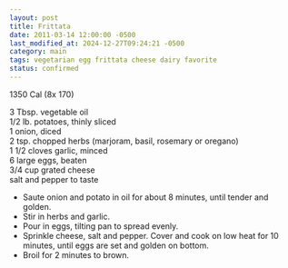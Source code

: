 ```yaml
---
layout: post
title: Frittata
date: 2011-03-14 12:00:00 -0500
last_modified_at: 2024-12-27T09:24:21 -0500
category: main
tags: vegetarian egg frittata cheese dairy favorite
status: confirmed
---
```

1350 Cal (8x 170)

3 Tbsp. vegetable oil  
1/2 lb. potatoes, thinly sliced  
1 onion, diced  
2 tsp. chopped herbs (marjoram, basil, rosemary or oregano)  
1 1/2 cloves garlic, minced  
6 large eggs, beaten  
3/4 cup grated cheese  
salt and pepper to taste  

* Saute onion and potato in oil for about 8 minutes, until tender and golden.
* Stir in herbs and garlic.
* Pour in eggs, tilting pan to spread evenly.
* Sprinkle cheese, salt and pepper.  Cover and cook on low heat for 10 minutes, until eggs are set and golden on bottom.
* Broil for 2 minutes to brown.
